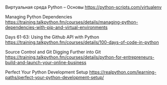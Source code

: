 Виртуальная среда Python – Основы
https://python-scripts.com/virtualenv

Managing Python Dependencies
https://training.talkpython.fm/courses/details/managing-python-dependencies-with-pip-and-virtual-environments

Days 61-63: Using the Github API with Python
https://training.talkpython.fm/courses/details/100-days-of-code-in-python

Source Control and Git
Digging Further into Git
https://training.talkpython.fm/courses/details/python-for-entrepreneurs-build-and-launch-your-online-business


Perfect Your Python Development Setup
https://realpython.com/learning-paths/perfect-your-python-development-setup/

